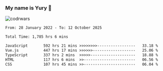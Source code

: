 ### My name is Yury 👋 
![codrwars](https://www.codewars.com/users/litury/badges/micro) 


<!--START_SECTION:waka-->

```txt
From: 28 January 2022 - To: 12 October 2025

Total Time: 1,785 hrs 6 mins

JavaScript       592 hrs 21 mins >>>>>>>>-----------------   33.18 %
Vue.js           447 hrs 17 mins >>>>>>-------------------   25.06 %
TypeScript       337 hrs 2 mins  >>>>>--------------------   18.88 %
HTML             117 hrs 6 mins  >>-----------------------   06.56 %
CSS              107 hrs 45 mins >>-----------------------   06.04 %
```

<!--END_SECTION:waka-->

